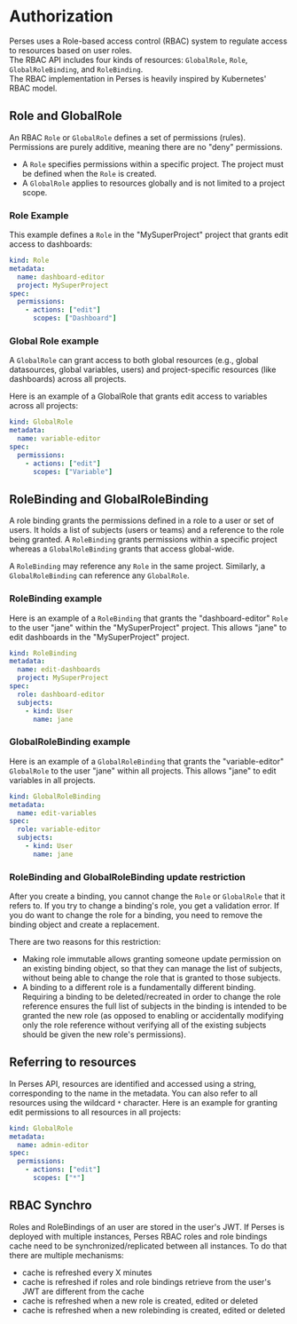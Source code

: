 # Authorization

Perses uses a Role-based access control (RBAC) system to regulate access to resources based on user roles.  
The RBAC API includes four kinds of resources: `GlobalRole`, `Role`, `GlobalRoleBinding`, and `RoleBinding`.  
The RBAC implementation in Perses is heavily inspired by Kubernetes' RBAC model.

## Role and GlobalRole

An RBAC `Role` or `GlobalRole` defines a set of permissions (rules). Permissions are purely additive, meaning there are no "deny" permissions.

- A `Role` specifies permissions within a specific project. The project must be defined when the `Role` is created.
- A `GlobalRole` applies to resources globally and is not limited to a project scope.

### Role Example

This example defines a `Role` in the "MySuperProject" project that grants edit access to dashboards:

```yaml
kind: Role
metadata:
  name: dashboard-editor
  project: MySuperProject
spec:
  permissions:
    - actions: ["edit"]
      scopes: ["Dashboard"]
```

### Global Role example

A `GlobalRole` can grant access to both global resources (e.g., global datasources, global variables, users) and project-specific resources (like dashboards) across all projects.

Here is an example of a GlobalRole that grants edit access to variables across all projects:

```yaml
kind: GlobalRole
metadata:
  name: variable-editor
spec:
  permissions:
    - actions: ["edit"]
      scopes: ["Variable"]
```

## RoleBinding and GlobalRoleBinding

A role binding grants the permissions defined in a role to a user or set of users.
It holds a list of subjects (users or teams) and a reference to the role being granted. A `RoleBinding` grants permissions within a specific project whereas a `GlobalRoleBinding` grants that access global-wide.

A `RoleBinding` may reference any `Role` in the same project. Similarly, a `GlobalRoleBinding` can reference any `GlobalRole`.

### RoleBinding example

Here is an example of a `RoleBinding` that grants the "dashboard-editor" `Role` to the user "jane" within the "MySuperProject" project. This allows "jane" to edit dashboards in the "MySuperProject" project.

```yaml
kind: RoleBinding
metadata:
  name: edit-dashboards
  project: MySuperProject
spec:
  role: dashboard-editor
  subjects:
    - kind: User
      name: jane
```

### GlobalRoleBinding example

Here is an example of a `GlobalRoleBinding` that grants the "variable-editor" `GlobalRole` to the user "jane" within all projects. This allows "jane" to edit variables in all projects.

```yaml
kind: GlobalRoleBinding
metadata:
  name: edit-variables
spec:
  role: variable-editor
  subjects:
    - kind: User
      name: jane
```

### RoleBinding and GlobalRoleBinding update restriction

After you create a binding, you cannot change the `Role` or `GlobalRole` that it refers to. If you try to change a binding's role, you get a validation error. If you do want to change the role for a binding, you need to remove the binding object and create a replacement.

There are two reasons for this restriction:

- Making role immutable allows granting someone update permission on an existing binding object, so that they can manage the list of subjects, without being able to change the role that is granted to those subjects.
- A binding to a different role is a fundamentally different binding. Requiring a binding to be deleted/recreated in order to change the role reference ensures the full list of subjects in the binding is intended to be granted the new role (as opposed to enabling or accidentally modifying only the role reference without verifying all of the existing subjects should be given the new role's permissions).

## Referring to resources

In Perses API, resources are identified and accessed using a string, corresponding to the name in the metadata. You can also refer to all resources using the wildcard `*` character.
Here is an example for granting edit permissions to all resources in all projects:

```yaml
kind: GlobalRole
metadata:
  name: admin-editor
spec:
  permissions:
    - actions: ["edit"]
      scopes: ["*"]
```

## RBAC Synchro

Roles and RoleBindings of an user are stored in the user's JWT.
If Perses is deployed with multiple instances, Perses RBAC roles and role bindings cache need to be synchronized/replicated between all instances.
To do that there are multiple mechanisms:

- cache is refreshed every X minutes
- cache is refreshed if roles and role bindings retrieve from the user's JWT are different from the cache
- cache is refreshed when a new role is created, edited or deleted
- cache is refreshed when a new rolebinding is created, edited or deleted
